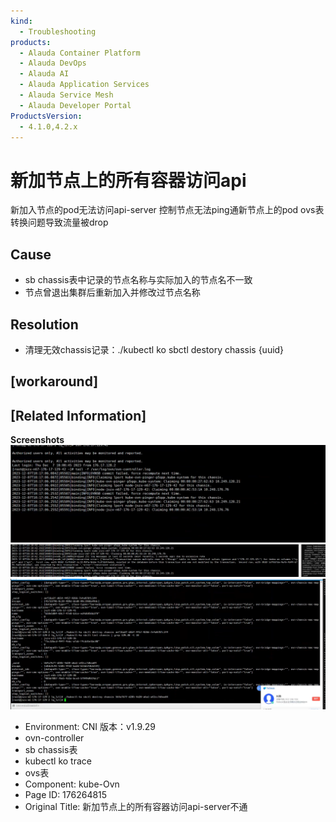 ```yaml
---
kind:
  - Troubleshooting
products:
  - Alauda Container Platform
  - Alauda DevOps
  - Alauda AI
  - Alauda Application Services
  - Alauda Service Mesh
  - Alauda Developer Portal
ProductsVersion:
  - 4.1.0,4.2.x
---
```

<!-- A type of document that involves encountering a fault, diagnosing it, performing root cause analysis, and providing solutions. -->

# 新加节点上的所有容器访问api

新加入节点的pod无法访问api-server 控制节点无法ping通新节点上的pod ovs表转换问题导致流量被drop

## Cause
- sb chassis表中记录的节点名称与实际加入的节点名不一致
- 节点曾退出集群后重新加入并修改过节点名称

## Resolution
- 清理无效chassis记录：./kubectl ko sbctl destory chassis {uuid}

## [workaround]

## [Related Information]
**Screenshots**
![](assets/xin-jia-jie-dian-shang-de-suo-you-rong-qi-fang-wen-api-serverbu-tong/image-2023-12-7_18-28-15-1.png)
![](assets/xin-jia-jie-dian-shang-de-suo-you-rong-qi-fang-wen-api-serverbu-tong/image-2023-12-7_18-28-15-2.png)
![](assets/xin-jia-jie-dian-shang-de-suo-you-rong-qi-fang-wen-api-serverbu-tong/image-2023-12-7_18-28-15.png)
- Environment: CNI 版本：v1.9.29
- ovn-controller
- sb chassis表
- kubectl ko trace
- ovs表
- Component: kube-Ovn
- Page ID: 176264815
- Original Title: 新加节点上的所有容器访问api-server不通
